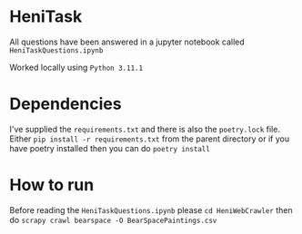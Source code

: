 # HeniTask

All questions have been answered in a jupyter notebook called `HeniTaskQuestions.ipynb`

Worked locally using `Python 3.11.1`

# Dependencies

I've supplied the `requirements.txt` and there is also the `poetry.lock` file.
Either `pip install -r requirements.txt` from the parent directory or if you have poetry installed then you can do `poetry install`

# How to run

Before reading the  `HeniTaskQuestions.ipynb` please `cd HeniWebCrawler` then do `scrapy crawl bearspace -O BearSpacePaintings.csv`
